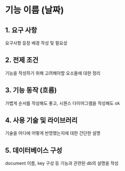 # 기능 이름 (날짜)

## 1. 요구 사항
요구사항 등장 배경 작성 및 필요성

## 2. 전제 조건
기능을 작성하기 위해 고려해야할 요소들에 대한 정리

## 3. 기능 동작 (흐름)
가볍게 순서를 작성해도 좋고, 시퀀스 다이어그램을 작성해도 ok

## 4. 사용 기술 및 라이브러리
기술을 어디에 어떻게 반영했는지에 대한 간단한 설명

## 5. 데이터베이스 구성
document 이름, key 구성 등 기능과 관련된 db의 설명을 작성